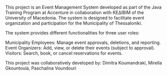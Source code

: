 This project is an Event Management System developed as part of the Java Training Program at Accenture in collaboration with ΚΕΔΙΒΙΜ of the University of Macedonia. The system is designed to facilitate event organization and participation for the Municipality of Thessaloniki.

 The system provides different functionalities for three user roles:

Municipality Employees: Manage event approvals, deletions, and reporting.
Event Organizers: Add, view, or delete their events (subject to approval).
Visitors: Search, book, or cancel reservations for events.

This project was collaboratively developed by:
Dimitra Koumandraki,
Mirella Gkountoula,
Paschalina Voundouri
